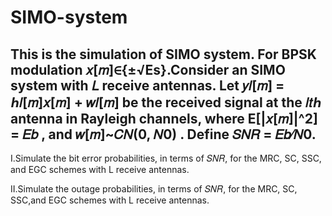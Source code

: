 # SIMO-system
This is the simulation of SIMO system.
For BPSK modulation 𝑥[𝑚]∈{±√Es}.Consider an SIMO system with 𝐿 receive antennas.
Let 𝑦𝑙[𝑚] = ℎ𝑙[𝑚]𝑥[𝑚] + 𝑤𝑙[𝑚] be the received signal at the 𝑙𝑡ℎ antenna in Rayleigh channels, 
where E[|𝑥[𝑚]|^2] = 𝐸𝑏 , and 𝑤[𝑚]~𝐶𝑁(0, 𝑁0) .
Define 𝑆𝑁𝑅 = 𝐸𝑏⁄𝑁0.
----------------------------------------------------------------------------------------------
I.Simulate the bit error probabilities, in terms of 𝑆𝑁𝑅, for the MRC, SC, SSC, and EGC schemes with L receive antennas.

II.Simulate the outage probabilities, in terms of 𝑆𝑁𝑅, for the MRC, SC, SSC,and EGC schemes with L receive antennas.
